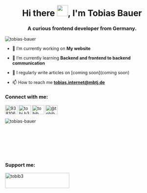 <!--
**Tobias-Bauer/Tobias-Bauer** is a ✨ _special_ ✨ repository because its `README.md` (this file) appears on your GitHub profile.

Here are some ideas to get you started:

- 🔭 I’m currently working on ...
- 🌱 I’m currently learning ...
- 👯 I’m looking to collaborate on ...
- 🤔 I’m looking for help with ...
- 💬 Ask me about ...
- 📫 How to reach me: ...
- 😄 Pronouns: ...
- ⚡ Fun fact: ...
-->
<h1 align="center">Hi there <img src="https://github.com/TheDudeThatCode/TheDudeThatCode/blob/master/Assets/Hi.gif" width="36px">, I'm Tobias Bauer</h1>
<h3 align="center">A curious frontend developer from Germany.</h3>

<p align="left"> <img src="https://komarev.com/ghpvc/?username=tobias-bauer&label=Profile%20views&color=0e75b6&style=flat" alt="tobias-bauer" /> </p>

- 🔭 I’m currently working on **My website**

- 🌱 I’m currently learning **Backend and frontend to backend communication**

- 📝 I regularly write articles on [coming soon](coming soon)

- 📫 How to reach me **tobias.internet@mbtj.de**

<h3 align="left">Connect with me:</h3>
<p align="left">
<a href="https://stackoverflow.com/users/9381064" target="_blank" rel="noopener noreferrer"><img align="center" src="https://cdn.jsdelivr.net/npm/simple-icons@3.0.1/icons/stackoverflow.svg" alt="9381064" height="30" width="40" /></a>
<a href="https://instagram.com/tobi.b3" target="_blank" rel="noopener noreferrer"><img align="center" src="https://cdn.jsdelivr.net/npm/simple-icons@3.0.1/icons/instagram.svg" alt="tobi.b3" height="30" width="40" /></a>
<a href="https://dribbble.com/tobib" target="_blank" rel="noopener noreferrer"><img align="center" src="https://cdn.jsdelivr.net/npm/simple-icons@3.0.1/icons/dribbble.svg" alt="tobib" height="30" width="40" /></a>
<a href="https://medium.com/@tobib3" target="_blank" rel="noopener noreferrer"><img align="center" src="https://cdn.jsdelivr.net/npm/simple-icons@3.0.1/icons/medium.svg" alt="@tobib3" height="30" width="40" /></a>
</p>

<p><img align="left" src="https://github-readme-stats.vercel.app/api/top-langs?username=tobias-bauer&show_icons=true&locale=en&layout=compact" alt="tobias-bauer" /><br/><br/><br/><br/><br/><br/><br/></p>

<h3 align="left">Support me:</h3>
<p><a href="https://www.buymeacoffee.com/tobib3"> <img align="left" src="https://cdn.buymeacoffee.com/buttons/v2/default-yellow.png" height="50" width="210" alt="tobib3" /></a></p><br><br>

